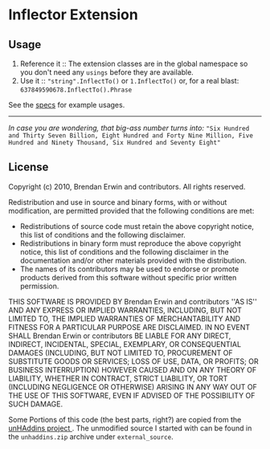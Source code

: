 Inflector Extension
======

Usage
----
  1. Reference it :: The extension classes are in the global namespace so you don't need any `usings` before they are available.
  2. Use it :: `"string".InflectTo()` or `1.InflectTo()` or, for a real blast: `637849590678.InflectTo().Phrase`

See the [specs](http://github.com/littlebits/inflector_extension/tree/master/inflector_extension/Specs/) for example usages.

------

_In case you are wondering, that big-ass number turns into:_ `"Six Hundred and Thirty Seven Billion, Eight Hundred and Forty Nine Million, Five Hundred and Ninety Thousand, Six Hundred and Seventy Eight"`

License
----
Copyright (c) 2010, Brendan Erwin and contributors.
All rights reserved.
 
Redistribution and use in source and binary forms, with or without
modification, are permitted provided that the following conditions are met:
    
  * Redistributions of source code must retain the above copyright
      notice, this list of conditions and the following disclaimer.
  * Redistributions in binary form must reproduce the above copyright
      notice, this list of conditions and the following disclaimer in the
      documentation and/or other materials provided with the distribution.
  * The names of its contributors may be used to endorse or promote products
      derived from this software without specific prior written permission.
 
THIS SOFTWARE IS PROVIDED BY Brendan Erwin and contributors ''AS IS'' AND ANY
EXPRESS OR IMPLIED WARRANTIES, INCLUDING, BUT NOT LIMITED TO, THE IMPLIED
WARRANTIES OF MERCHANTABILITY AND FITNESS FOR A PARTICULAR PURPOSE ARE
DISCLAIMED. IN NO EVENT SHALL Brendan Erwin or contributors BE LIABLE FOR ANY
DIRECT, INDIRECT, INCIDENTAL, SPECIAL, EXEMPLARY, OR CONSEQUENTIAL DAMAGES
(INCLUDING, BUT NOT LIMITED TO, PROCUREMENT OF SUBSTITUTE GOODS OR SERVICES;
LOSS OF USE, DATA, OR PROFITS; OR BUSINESS INTERRUPTION) HOWEVER CAUSED AND
ON ANY THEORY OF LIABILITY, WHETHER IN CONTRACT, STRICT LIABILITY, OR TORT
(INCLUDING NEGLIGENCE OR OTHERWISE) ARISING IN ANY WAY OUT OF THE USE OF THIS
SOFTWARE, EVEN IF ADVISED OF THE POSSIBILITY OF SUCH DAMAGE.

Some Portions of this code (the best parts, right?) are copied from the [unHAddins project ](http://code.google.com/p/unhaddins/ "unhaddins - Project Hosting on Google Code"). The unmodified source I started with can be found in the `unhaddins.zip` archive under `external_source`.


